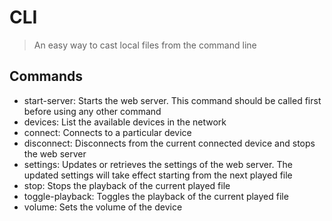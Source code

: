 # CLI

> An easy way to cast local files from the command line

## Commands

* start-server: Starts the web server. This command should be called first before using any other command
* devices: List the available devices in the network
* connect: Connects to a particular device
* disconnect: Disconnects from the current connected device and stops the web server
* settings: Updates or retrieves the settings of the web server. The updated settings will take effect starting from the next played file
* stop: Stops the playback of the current played file
* toggle-playback: Toggles the playback of the current played file
* volume: Sets the volume of the device

